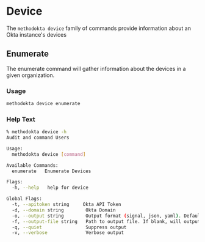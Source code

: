 # Device

The `methodokta device` family of commands provide information about an Okta instance's devices

## Enumerate

The enumerate command will gather information about the devices in a given organization.

### Usage

```bash
methodokta device enumerate
```

### Help Text

```bash
% methodokta device -h
Audit and command Users

Usage:
  methodokta device [command]

Available Commands:
  enumerate   Enumerate Devices

Flags:
  -h, --help   help for device

Global Flags:
  -t, --apitoken string     Okta API Token
  -d, --domain string        Okta Domain
  -o, --output string        Output format (signal, json, yaml). Default value is signal (default "signal")
  -f, --output-file string   Path to output file. If blank, will output to STDOUT
  -q, --quiet                Suppress output
  -v, --verbose              Verbose output
  ```